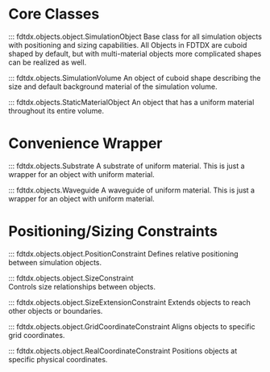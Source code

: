 ##
# Core Classes
::: fdtdx.objects.object.SimulationObject
Base class for all simulation objects with positioning and sizing capabilities. All Objects in FDTDX are cuboid shaped by default, but with multi-material objects more complicated shapes can be realized as well.

::: fdtdx.objects.SimulationVolume
An object of cuboid shape describing the size and default background material of the simulation volume.

::: fdtdx.objects.StaticMaterialObject
An object that has a uniform material throughout its entire volume.

# Convenience Wrapper
::: fdtdx.objects.Substrate
A substrate of uniform material. This is just a wrapper for an object with uniform material.

::: fdtdx.objects.Waveguide
A waveguide of uniform material. This is just a wrapper for an object with uniform material.

# Positioning/Sizing Constraints
::: fdtdx.objects.object.PositionConstraint
Defines relative positioning between simulation objects.

::: fdtdx.objects.object.SizeConstraint  
Controls size relationships between objects.

::: fdtdx.objects.object.SizeExtensionConstraint
Extends objects to reach other objects or boundaries.

::: fdtdx.objects.object.GridCoordinateConstraint
Aligns objects to specific grid coordinates.

::: fdtdx.objects.object.RealCoordinateConstraint
Positions objects at specific physical coordinates.



